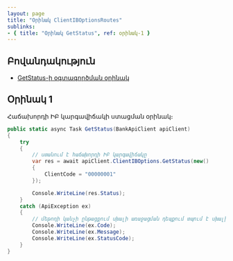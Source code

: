 ```yaml
---
layout: page
title: "Օրինակ ClientIBOptionsRoutes" 
sublinks:
- { title: "Օրինակ GetStatus", ref: օրինակ-1 }
---
```


<div class="version-block" data-product-id="bank" data-version="250626.000, 250929.000" markdown="1">


## Բովանդակություն
- [GetStatus-ի օգտագործման օրինակ](#օրինակ-1)

## Օրինակ 1
Հաճախորդի ԻԲ կարգավիճակի ստացման օրինակ։

```c#
public static async Task GetStatus(BankApiClient apiClient)
{
    try
    {
        // ստանում է հաճախորդի ԻԲ կարգավիճակը
        var res = await apiClient.ClientIBOptions.GetStatus(new()
        {
            ClientCode = "00000001"
        });

        Console.WriteLine(res.Status);
    }
    catch (ApiException ex)
    {
        // մեթոդի կանչի ընթացքում սխալի առաջացման դեպքում տպում է սխալի մանրամասները
        Console.WriteLine(ex.Code);
        Console.WriteLine(ex.Message);
        Console.WriteLine(ex.StatusCode);
    }
}
```

</div>
